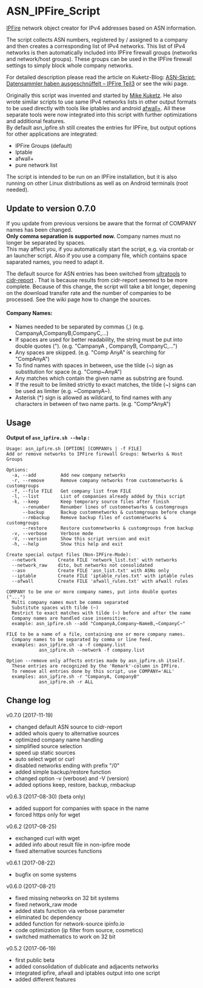 # ASN_IPFire_Script
 
[IPFire](www.ipfire.org) network object creator for IPv4 addresses based on ASN information.


The script collects ASN numbers, registered by / assigned to a company and then creates a corresponding list of IPv4 networks. This list of IPv4 networks is then automatically included into IPFire firewall groups (networks and network/host groups). These groups can be used in the IPFire firewall settings to simply block whole company networks.

For detailed description please read the article on Kuketz-Blog: [ASN-Skript: Datensammler haben ausgeschnüffelt – IPFire Teil3](https://www.kuketz-blog.de/asn-skript-datensammler-haben-ausgeschnueffelt-ipfire-teil3/)
or see the wiki page.

Originally this script was invented and started by [Mike Kuketz](www.kuketz-blog.de). He also wrote similar scripts to use same IPv4 networks lists in other output formats to be used directly with tools like iptables and android [afwall+](https://github.com/ukanth/afwall).
All these separate tools were now integrated into this script with further optimizations and additional features.  
By default asn_ipfire.sh still creates the entries for IPFire, but output options for other applications are integrated: 
- IPFire Groups (default)
- Iptable 
- afwall+
- pure network list

The script is intended to be run on an IPFire installation, but it is also running on other Linux distributions as well as on Android terminals (root needed).

## Update to version 0.7.0
If you update from previous versions be aware that the format of COMPANY names has been changed.   
**Only comma separation is supported now.** Company names must no longer be separated by spaces.   
This may affect you, if you automatically start the script, e.g. via crontab or an launcher script. Also if you use a company file, which contains space saparated names, you need to adapt it.  

The default source for ASN entries has been switched from [ultratools](https://www.ultratools.com) to [cidr-report](https://www.cidr-report.org/) . That is because results from cidr-report seemed to be more complete. Because of this change, the script will take a bit longer, depening on the download transfer rate and the number of companies to be processed. See the wiki page how to change the sources.
 


#### Company Names:
- Names needed to be separated by commas (,) (e.g. CampanyA,CompanyB,CompanyC,...)
- If spaces are used for better readability, the string must be put into double quotes ("). (e.g. "CampanyA , CompanyB, CompanyC,...") 
- Any spaces are skipped. (e.g. "Comp AnyA" is searching for "CompAnyA")
- To find names with spaces in between, use the tilde (~) sign as substitution for space (e.g. "Comp~AnyA")
- Any matches which contain the given name as substring are found.
- If the result to be limited strictly to exact matches, the tilde (~) signs can be used as limiter (e.g. ~CompanyA~). 
- Asterisk (\*) sign is allowed as wildcard, to find names with any characters in between of two name parts. (e.g. "Comp*AnyA")

## Usage
**Output of `asn_ipfire.sh --help` :**
```
Usage: asn_ipfire.sh [OPTION] [COMPANYs | -f FILE]
Add or remove networks to IPFire firewall Groups: Networks & Host Groups

Options:
  -a, --add         Add new company networks
  -r, --remove      Remove company networks from customnetworks & customgroups
  -f, --file FILE   Get company list from FILE
  -l, --list        List of companies already added by this script
  -k, --keep        Keep temporary source files after finish
      --renumber    Renumber lines of customnetworks & customgroups
      --backup      Backup customnetworks & customgroups before change
      --rmbackup    Remove backup files of customnetworks & customgroups
      --restore     Restore customnetworks & customgroups from backup
  -v, --verbose     Verbose mode
  -V, --version     Show this script version and exit
  -h, --help        Show this help and exit

Create special output files (Non-IPFire-Mode):
  --network        Create FILE 'network_list.txt' with networks
  --network_raw    dito, but networks not consolidated
  --asn            Create FILE 'asn_list.txt' with ASNs only
  --iptable        Create FILE 'iptable_rules.txt' with iptable rules
  --afwall         Create FILE 'afwall_rules.txt' with afwall rules

COMPANY to be one or more company names, put into double quotes ("...")
  Multi company names must be comma separated
  Substitute spaces with tilde (~)
  Restrict to exact matches with tilde (~) before and after the name
  Company names are handled case insensitive.
  example: asn_ipfire.sh --add "CompanyA,Company~NameB,~CompanyC~" 

FILE to be a name of a file, containing one or more company names.
  Company names to be separated by comma or line feed.
  examples: asn_ipfire.sh -a -f company.list 
            asn_ipfire.sh --network -f company.list 

Option --remove only affects entries made by asn_ipfire.sh itself.
  These entries are recognized by the 'Remark'-column in IPFire.
  To remove all entries done by this script, use COMPANY='ALL' 
  examples: asn_ipfire.sh -r "CompanyA, CompanyB" 
            asn_ipfire.sh -r ALL
```


## Change log

v0.7.0 (2017-11-19)
- changed default ASN source to cidr-report
- added whois query to alternative sources
- optimized company name handling
- simplified source selection
- speed up static sources
- auto select wget or curl
- disabled networks ending with prefix "/0"
- added simple backup/restore function 
- changed option -v (verbose) and -V (version)
- added options keep, restore, backup, rmbackup 

v0.6.3 (2017-08-30) (beta only)
- added support for companies with space in the name
- forced https only for wget

v0.6.2 (2017-08-25)
- exchanged curl with wget
- added info about result file in non-ipfire mode
- fixed alternative sources functions

v0.6.1 (2017-08-22)
- bugfix on some systems

v0.6.0 (2017-08-21)
- fixed missing networks on 32 bit systems
- fixed network_raw mode
- added stats function via verbose parameter 
- eliminated bc dependency
- added function for network-source ipinfo.io
- code optimization (ip filter from source, cosmetics)
- switched mathematics to work on 32 bit

v0.5.2 (2017-06-19)
- first public beta
- added consolidation of dublicate and adjacents networks
- integrated ipfire, afwall and iptables output into one script
- added different features
